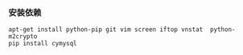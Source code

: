### 安装依赖
```
apt-get install python-pip git vim screen iftop vnstat  python-m2crypto 
pip install cymysql 
```

